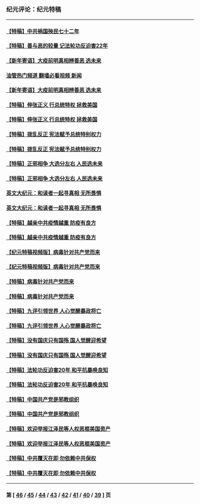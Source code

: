 ### 纪元评论：纪元特稿
---
#### [【特稿】中共祸国殃民七十二年](../../pages/nsc424/n13272607.md?02090330) 
#### [【特稿】善与恶的较量 记法轮功反迫害22年](../../pages/nsc424/n13086597.md?02090330) 
#### [【新年寄语】大疫前明真相辨善恶 选未来](../../pages/nsc424/n12660855.md?02090330) 
#### [油管热门频道 翻墙必看视频 新闻](ok?02090330)
#### [【新年寄语】大疫前明真相辨善恶 选未来](../../pages/nsc424/n12660855.md?02090330) 
#### [【特稿】伸张正义 行总统特权 拯救美国](../../pages/nsc424/n12616806.md?02090330) 
#### [【特稿】伸张正义 行总统特权 拯救美国](../../pages/nsc424/n12616806.md?02090330) 
#### [【特稿】拨乱反正 宪法赋予总统特别权力](../../pages/nsc424/n12598306.md?02090330) 
#### [【特稿】拨乱反正 宪法赋予总统特别权力](../../pages/nsc424/n12598306.md?02090330) 
#### [【特稿】正邪相争 大选分左右 人民选未来](../../pages/nsc424/n12545208.md?02090330) 
#### [【特稿】正邪相争 大选分左右 人民选未来](../../pages/nsc424/n12545208.md?02090330) 
#### [英文大纪元：和读者一起寻真相 无所畏惧](../../pages/nsc424/n12542027.md?02090330) 
#### [英文大纪元：和读者一起寻真相 无所畏惧](../../pages/nsc424/n12542027.md?02090330) 
#### [【特稿】越亲中共疫情越重 防疫有良方](../../pages/nsc424/n12042989.md?02090330) 
#### [【特稿】越亲中共疫情越重 防疫有良方](../../pages/nsc424/n12042989.md?02090330) 
#### [【纪元特稿视频版】病毒针对共产党而来](../../pages/nsc424/n11977328.md?02090330) 
#### [【纪元特稿视频版】病毒针对共产党而来](../../pages/nsc424/n11977328.md?02090330) 
#### [【特稿】病毒针对共产党而来](../../pages/nsc424/n11928818.md?02090330) 
#### [【特稿】病毒针对共产党而来](../../pages/nsc424/n11928818.md?02090330) 
#### [【特稿】九评引领世界 人心觉醒暴政将亡](../../pages/nsc424/n11660496.md?02090330) 
#### [【特稿】九评引领世界 人心觉醒暴政将亡](../../pages/nsc424/n11660496.md?02090330) 
#### [【特稿】没有国庆只有国殇 国人觉醒迎希望](../../pages/nsc424/n11549354.md?02090330) 
#### [【特稿】没有国庆只有国殇 国人觉醒迎希望](../../pages/nsc424/n11549354.md?02090330) 
#### [【特稿】法轮功反迫害20年 和平抗暴唤良知](../../pages/nsc424/n11389135.md?02090330) 
#### [【特稿】法轮功反迫害20年 和平抗暴唤良知](../../pages/nsc424/n11389135.md?02090330) 
#### [【特稿】中国共产党是邪教组织](../../pages/nsc424/n11355551.md?02090330) 
#### [【特稿】中国共产党是邪教组织](../../pages/nsc424/n11355551.md?02090330) 
#### [【特稿】欢迎举报江泽民等人权恶棍美国资产](../../pages/nsc424/n11303040.md?02090330) 
#### [【特稿】欢迎举报江泽民等人权恶棍美国资产](../../pages/nsc424/n11303040.md?02090330) 
#### [【特稿】中共覆灭在即 勿依赖中共保权](../../pages/nsc424/n11278510.md?02090330) 
#### [【特稿】中共覆灭在即 勿依赖中共保权](../../pages/nsc424/n11278510.md?02090330) 

---
#### 第 [ [46](./46.md?02090330) / [45](./45.md?02090330) / [44](./44.md?02090330) / [43](./43.md?02090330) / [42](./42.md?02090330) / [41](./41.md?02090330) / [40](./40.md?02090330) / [39](./39.md?02090330) ] 页
